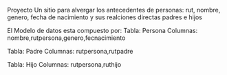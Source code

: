 Proyecto
Un sitio para alvergar los antecedentes de personas: rut, nombre, genero, fecha de nacimiento y sus realciones directas padres e hijos

El Modelo de datos esta compuesto por:
Tabla: Persona
Columnas: nombre,rutpersona,genero,fecnacimiento

Tabla: Padre
Columnas: rutpersona,rutpadre

Tabla: Hijo
Columnas: rutpersona,ruthijo

